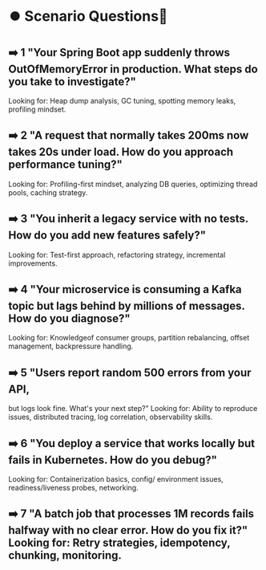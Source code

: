 # ⏺️ Scenario Questions🔴

## ➡️ 1 "Your Spring Boot app suddenly throws OutOfMemoryError in production. What steps do you take to investigate?"

Looking for: Heap dump analysis, GC tuning, spotting memory leaks, profiling mindset.

## ➡️ 2 "A request that normally takes 200ms now takes 20s under load. How do you approach performance tuning?"

Looking for: Profiling-first mindset, analyzing DB queries, optimizing thread pools, caching strategy.

## ➡️ 3 "You inherit a legacy service with no tests. How do you add new features safely?"

Looking for: Test-first approach, refactoring strategy, incremental improvements.

## ➡️ 4 "Your microservice is consuming a Kafka topic but lags behind by millions of messages. How do you diagnose?"

Looking for: Knowledgeof consumer groups, partition rebalancing, offset management, backpressure handling.

## ➡️ 5 "Users report random 500 errors from your API,

but logs look fine. What's your next step?" Looking for: Ability to reproduce issues, distributed tracing, log correlation, observability skills.

## ➡️ 6 "You deploy a service that works locally but fails in Kubernetes. How do you debug?"

Looking for: Containerization basics, config/ environment issues, readiness/liveness probes, networking.

## ➡️ 7 "A batch job that processes 1M records fails halfway with no clear error. How do you fix it?" Looking for: Retry strategies, idempotency, chunking, monitoring.
